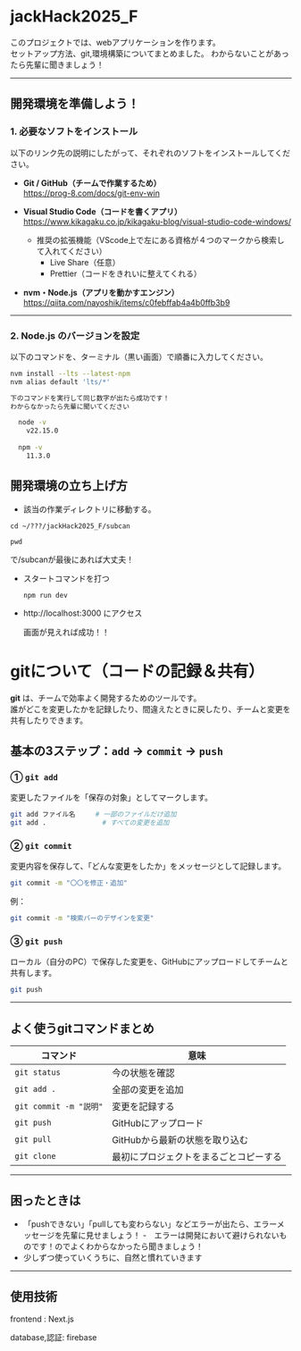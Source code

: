 # jackHack2025_F

このプロジェクトでは、webアプリケーションを作ります。  
セットアップ方法、git,環境構築についてまとめました。
わからないことがあったら先輩に聞きましょう！

---

## 開発環境を準備しよう！

### 1. 必要なソフトをインストール

以下のリンク先の説明にしたがって、それぞれのソフトをインストールしてください。

- **Git / GitHub（チームで作業するため）**  
  https://prog-8.com/docs/git-env-win

- **Visual Studio Code（コードを書くアプリ）**  
  https://www.kikagaku.co.jp/kikagaku-blog/visual-studio-code-windows/  
  - 推奨の拡張機能（VScode上で左にある資格が４つのマークから検索して入れてください）  
    - Live Share（任意）  
    - Prettier（コードをきれいに整えてくれる）

- **nvm・Node.js（アプリを動かすエンジン）**  
  https://qiita.com/nayoshik/items/c0febffab4a4b0ffb3b9

---

### 2. Node.js のバージョンを設定

以下のコマンドを、ターミナル（黒い画面）で順番に入力してください。

```bash
nvm install --lts --latest-npm
nvm alias default 'lts/*'

下のコマンドを実行して同じ数字が出たら成功です！
わからなかったら先輩に聞いてください

  node -v
    v22.15.0
  
  npm -v
    11.3.0
  ```


## 開発環境の立ち上げ方
- 該当の作業ディレクトリに移動する。

```cd ~/???/jackHack2025_F/subcan```

```pwd```

で/subcanが最後にあれば大丈夫！

- スタートコマンドを打つ

  `npm run dev`
  
- http://localhost:3000 にアクセス

  画面が見えれば成功！！

# gitについて（コードの記録＆共有）

**git** は、チームで効率よく開発するためのツールです。  
誰がどこを変更したかを記録したり、間違えたときに戻したり、チームと変更を共有したりできます。

## 基本の3ステップ：`add` → `commit` → `push`

### ① `git add`

変更したファイルを「保存の対象」としてマークします。

```bash
git add ファイル名     # 一部のファイルだけ追加
git add .              # すべての変更を追加
```

### ② `git commit`

変更内容を保存して、「どんな変更をしたか」をメッセージとして記録します。

```bash
git commit -m "〇〇を修正・追加"
```

例：

```bash
git commit -m "検索バーのデザインを変更"
```

### ③ `git push`

ローカル（自分のPC）で保存した変更を、GitHubにアップロードしてチームと共有します。

```bash
git push
```

---

## よく使うgitコマンドまとめ

| コマンド | 意味 |
|----------|------|
| `git status` | 今の状態を確認 |
| `git add .` | 全部の変更を追加 |
| `git commit -m "説明"` | 変更を記録する |
| `git push` | GitHubにアップロード |
| `git pull` | GitHubから最新の状態を取り込む |
| `git clone` | 最初にプロジェクトをまるごとコピーする |
---

## 困ったときは

- 「pushできない」「pullしても変わらない」などエラーが出たら、エラーメッセージを先輩に見せましょう！
-　エラーは開発において避けられないものです！のでよくわからなかったら聞きましょう！
- 少しずつ使っていくうちに、自然と慣れていきます

---

## 使用技術
frontend : Next.js

database,認証: firebase

  
